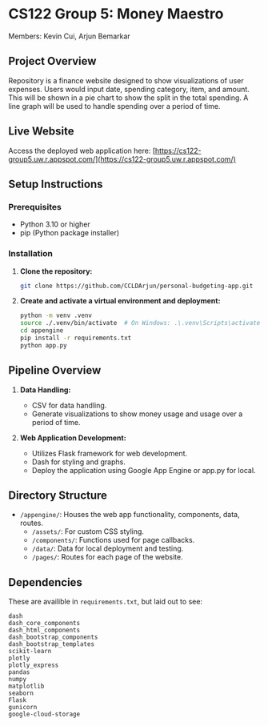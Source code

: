 
# CS122 Group 5: Money Maestro

Members: Kevin Cui, Arjun Bemarkar

## Project Overview

Repository is a finance website designed to show visualizations of user expenses.
Users would input date, spending category, item, and amount. This will be shown in a pie chart to show the split in the total spending. A line graph will be used to handle spending over a period of time.

## Live Website

Access the deployed web application here: [https://cs122-group5.uw.r.appspot.com/](https://cs122-group5.uw.r.appspot.com/)

## Setup Instructions

### Prerequisites

- Python 3.10 or higher
- pip (Python package installer)

### Installation

1. **Clone the repository:**

   ```bash
   git clone https://github.com/CCLDArjun/personal-budgeting-app.git
   ```

2. **Create and activate a virtual environment and deployment:**

   ```bash
   python -m venv .venv
   source ./.venv/bin/activate  # On Windows: .\.venv\Scripts\activate
   cd appengine
   pip install -r requirements.txt
   python app.py
   ```

## Pipeline Overview

1. **Data Handling:**
   - CSV for data handling.
   - Generate visualizations to show money usage and usage over a period of time.

2. **Web Application Development:**
   - Utilizes Flask framework for web development.
   - Dash for styling and graphs.
   - Deploy the application using Google App Engine or app.py for local.

## Directory Structure

- `/appengine/`: Houses the web app functionality, components, data, routes.
   - `/assets/`: For custom CSS styling.
   - `/components/`: Functions used for page callbacks.
   - `/data/`: Data for local deployment and testing.
   - `/pages/`: Routes for each page of the website.

## Dependencies

These are availible in `requirements.txt`, but laid out to see:
```
dash
dash_core_components
dash_html_components
dash_bootstrap_components
dash_bootstrap_templates
scikit-learn
plotly
plotly_express
pandas
numpy
matplotlib
seaborn
Flask
gunicorn
google-cloud-storage
```
